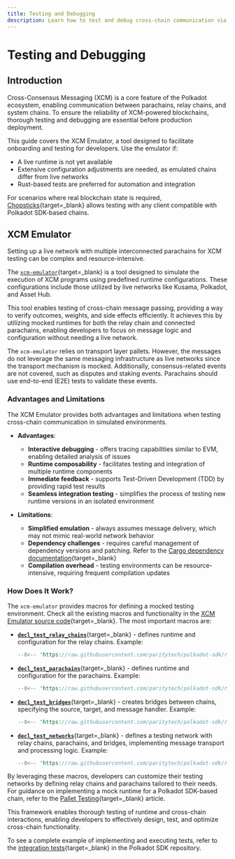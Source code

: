 ```yaml
---
title: Testing and Debugging
description: Learn how to test and debug cross-chain communication via the XCM Emulator to ensure interoperability and reliable execution.
---
```


# Testing and Debugging

## Introduction

Cross-Consensus Messaging (XCM) is a core feature of the Polkadot ecosystem, enabling communication between parachains, relay chains, and system chains. To ensure the reliability of XCM-powered blockchains, thorough testing and debugging are essential before production deployment.

This guide covers the XCM Emulator, a tool designed to facilitate onboarding and testing for developers. Use the emulator if:

- A live runtime is not yet available
- Extensive configuration adjustments are needed, as emulated chains differ from live networks
- Rust-based tests are preferred for automation and integration

For scenarios where real blockchain state is required, [Chopsticks](/tutorials/polkadot-sdk/testing/fork-live-chains/#xcm-testing){target=\_blank} allows testing with any client compatible with Polkadot SDK-based chains.

## XCM Emulator

Setting up a live network with multiple interconnected parachains for XCM testing can be complex and resource-intensive. 

The [`xcm-emulator`](https://github.com/paritytech/polkadot-sdk/tree/{{dependencies.repositories.polkadot_sdk.version}}/cumulus/xcm/xcm-emulator){target=\_blank} is a tool designed to simulate the execution of XCM programs using predefined runtime configurations. These configurations include those utilized by live networks like Kusama, Polkadot, and Asset Hub.

This tool enables testing of cross-chain message passing, providing a way to verify outcomes, weights, and side effects efficiently. It achieves this by utilizing mocked runtimes for both the relay chain and connected parachains, enabling developers to focus on message logic and configuration without needing a live network.

The `xcm-emulator` relies on transport layer pallets. However, the messages do not leverage the same messaging infrastructure as live networks since the transport mechanism is mocked. Additionally, consensus-related events are not covered, such as disputes and staking events. Parachains should use end-to-end (E2E) tests to validate these events.

### Advantages and Limitations

The XCM Emulator provides both advantages and limitations when testing cross-chain communication in simulated environments.

- **Advantages**:
    - **Interactive debugging** - offers tracing capabilities similar to EVM, enabling detailed analysis of issues
    - **Runtime composability** - facilitates testing and integration of multiple runtime components
    - **Immediate feedback** - supports Test-Driven Development (TDD) by providing rapid test results
    - **Seamless integration testing** - simplifies the process of testing new runtime versions in an isolated environment

- **Limitations**:
    - **Simplified emulation** - always assumes message delivery, which may not mimic real-world network behavior
    - **Dependency challenges** - requires careful management of dependency versions and patching. Refer to the [Cargo dependency documentation](https://doc.rust-lang.org/cargo/reference/overriding-dependencies.html){target=\_blank}
    - **Compilation overhead** - testing environments can be resource-intensive, requiring frequent compilation updates

### How Does It Work?

The `xcm-emulator` provides macros for defining a mocked testing environment. Check all the existing macros and functionality in the [XCM Emulator source code](https://github.com/paritytech/polkadot-sdk/blob/{{dependencies.repositories.polkadot_sdk.version}}/cumulus/xcm/xcm-emulator/src/lib.rs){target=\_blank}. The most important macros are:

- [**`decl_test_relay_chains`**](https://github.com/paritytech/polkadot-sdk/blob/{{dependencies.repositories.polkadot_sdk.version}}/cumulus/xcm/xcm-emulator/src/lib.rs#L355){target=\_blank} - defines runtime and configuration for the relay chains. Example:

    ```rust
    --8<-- 'https://raw.githubusercontent.com/paritytech/polkadot-sdk/refs/tags/polkadot-stable2412/cumulus/parachains/integration-tests/emulated/chains/relays/westend/src/lib.rs:26:47'
    ```

- [**`decl_test_parachains`**](https://github.com/paritytech/polkadot-sdk/blob/{{dependencies.repositories.polkadot_sdk.version}}/cumulus/xcm/xcm-emulator/src/lib.rs#L590){target=\_blank} - defines runtime and configuration for the parachains. Example:

    ```rust
    --8<-- 'https://raw.githubusercontent.com/paritytech/polkadot-sdk/refs/tags/polkadot-stable2412/cumulus/parachains/integration-tests/emulated/chains/parachains/assets/asset-hub-westend/src/lib.rs:32:55'
    ```

- [**`decl_test_bridges`**](https://github.com/paritytech/polkadot-sdk/blob/{{dependencies.repositories.polkadot_sdk.version}}/cumulus/xcm/xcm-emulator/src/lib.rs#L1178){target=\_blank} - creates bridges between chains, specifying the source, target, and message handler. Example:

    ```rust
    --8<-- 'https://raw.githubusercontent.com/paritytech/polkadot-sdk/refs/tags/polkadot-stable2412/cumulus/parachains/integration-tests/emulated/networks/rococo-westend-system/src/lib.rs:63:74'
    ```

- [**`decl_test_networks`**](https://github.com/paritytech/polkadot-sdk/blob/{{dependencies.repositories.polkadot_sdk.version}}/cumulus/xcm/xcm-emulator/src/lib.rs#L916){target=\_blank} - defines a testing network with relay chains, parachains, and bridges, implementing message transport and processing logic. Example:

    ```rust
    --8<-- 'https://raw.githubusercontent.com/paritytech/polkadot-sdk/refs/tags/polkadot-stable2412/cumulus/parachains/integration-tests/emulated/networks/westend-system/src/lib.rs:38:52'
    ```

By leveraging these macros, developers can customize their testing networks by defining relay chains and parachains tailored to their needs. For guidance on implementing a mock runtime for a Polkadot SDK-based chain, refer to the [Pallet Testing](/develop/parachains/testing/pallet-testing/){target=\_blank} article. 

This framework enables thorough testing of runtime and cross-chain interactions, enabling developers to effectively design, test, and optimize cross-chain functionality.

To see a complete example of implementing and executing tests, refer to the [integration tests](https://github.com/paritytech/polkadot-sdk/tree/{{dependencies.repositories.polkadot_sdk.version}}/cumulus/parachains/integration-tests/emulated){target=\_blank} in the Polkadot SDK repository.